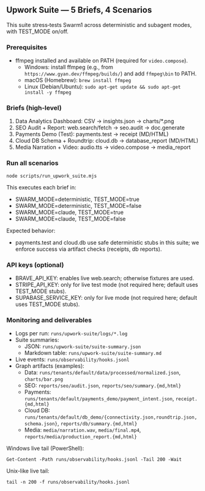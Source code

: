 ## Upwork Suite — 5 Briefs, 4 Scenarios

This suite stress‑tests Swarm1 across deterministic and subagent modes, with TEST_MODE on/off.

### Prerequisites

- ffmpeg installed and available on PATH (required for `video.compose`).
  - Windows: install ffmpeg (e.g., from `https://www.gyan.dev/ffmpeg/builds/`) and add `ffmpeg\bin` to PATH.
  - macOS (Homebrew): `brew install ffmpeg`
  - Linux (Debian/Ubuntu): `sudo apt-get update && sudo apt-get install -y ffmpeg`

### Briefs (high‑level)

1) Data Analytics Dashboard: CSV → insights.json → charts/*.png
2) SEO Audit + Report: web.search/fetch → seo.audit → doc.generate
3) Payments Demo (Test): payments.test → receipt (MD/HTML)
4) Cloud DB Schema + Roundtrip: cloud.db → database_report (MD/HTML)
5) Media Narration + Video: audio.tts → video.compose → media_report

### Run all scenarios

```
node scripts/run_upwork_suite.mjs
```

This executes each brief in:
- SWARM_MODE=deterministic, TEST_MODE=true
- SWARM_MODE=deterministic, TEST_MODE=false
- SWARM_MODE=claude, TEST_MODE=true
- SWARM_MODE=claude, TEST_MODE=false

Expected behavior:
- payments.test and cloud.db use safe deterministic stubs in this suite; we enforce success via artifact checks (receipts, db reports).

### API keys (optional)

- BRAVE_API_KEY: enables live web.search; otherwise fixtures are used.
- STRIPE_API_KEY: only for live test mode (not required here; default uses TEST_MODE stubs).
- SUPABASE_SERVICE_KEY: only for live mode (not required here; default uses TEST_MODE stubs).

### Monitoring and deliverables

- Logs per run: `runs/upwork-suite/logs/*.log`
- Suite summaries:
  - JSON: `runs/upwork-suite/suite-summary.json`
  - Markdown table: `runs/upwork-suite/suite-summary.md`
- Live events: `runs/observability/hooks.jsonl`
- Graph artifacts (examples):
  - Data: `runs/tenants/default/data/processed/normalized.json`, `charts/bar.png`
  - SEO: `reports/seo/audit.json`, `reports/seo/summary.{md,html}`
  - Payments: `runs/tenants/default/payments_demo/payment_intent.json`, `receipt.{md,html}`
  - Cloud DB: `runs/tenants/default/db_demo/{connectivity.json,roundtrip.json,schema.json}`, `reports/db/summary.{md,html}`
  - Media: `media/narration.wav`, `media/final.mp4`, `reports/media/production_report.{md,html}`

Windows live tail (PowerShell):

```
Get-Content -Path runs/observability/hooks.jsonl -Tail 200 -Wait
```

Unix-like live tail:

```
tail -n 200 -f runs/observability/hooks.jsonl
```


